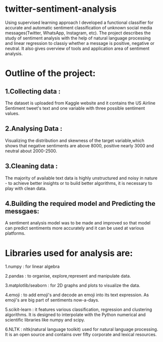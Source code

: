 # twitter-sentiment-analysis
Using supervised learning approach I developed a functional classifier for accurate and automatic sentiment classification of unknown social media messages(Twitter, WhatsApp, Instagram, etc).
The project describes the study of sentiment analysis with the help of natural language processing and linear regression to classiy whether a message is positive, negative or neutral. It also gives overview of tools and application area of sentiment analysis.

# Outline of the project:
## 1.Collecting data : 
The dataset is uploaded from Kaggle website and it contains the US Airline Sentiment tweet's text and one variable with three possible sentiment values.
## 2.Analysing Data : 
Visualizing the distribution and skewness of the target variable,which shows that negative sentiments are above 8000, positive nearly 3000 and neutral about 2000-2500.
## 3.Cleaning data :
The majority of available text data is highly unstructured and noisy in nature - to achieve better insights or to build better algorithms, it is necessary to play with clean data.
## 4.Building the required model and Predicting the messgaes:
A sentiment analysis model was to be made and improved so that model can predict sentiments more accurately and it can be used at various platforms.

# Libraries used for analysis are:
1.numpy : for linear algebra

2.pandas : to organise, explore,represent and manipulate data.

3.matplotlib/seaborn : for 2D graphs and plots to visualize the data. 

4.emoji : to add emoji's and decode an emoji into its text expression. As emoji's are big part of sentiments now-a-days.

5.scikit-learn : it features various classification, regression and clustering algorithms. It is designed to interpolate with the Python numerical and scientific libraries like numpy and scipy.

6.NLTK : nltk(natural language toolkit) used for natural language processing. It is an open source and contains over fifty corporate and lexical resources.
